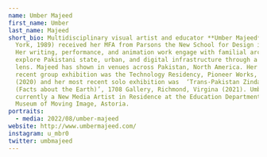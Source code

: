 ```yaml
---
name: Umber Majeed
first_name: Umber
last_name: Majeed
short_bio: Multidisciplinary visual artist and educator **Umber Majeed** (b. New
  York, 1989) received her MFA from Parsons the New School for Design in 2016.
  Her writing, performance, and animation work engage with familial archives to
  explore Pakistani state, urban, and digital infrastructure through a feminist
  lens. Majeed has shown in venues across Pakistan, North America. Her most
  recent group exhibition was the Technology Residency, Pioneer Works, Brooklyn
  (2020) and her most recent solo exhibition was  ‘Trans-Pakistan Zindabad
  (Facts about the Earth)’, 1708 Gallery, Richmond, Virgina (2021). Umber is
  currently a New Media Artist in Residence at the Education Department at
  Museum of Moving Image, Astoria.
portraits:
  - media: 2022/08/umber-majeed
website: http://www.umbermajeed.com/
instagram: u_mbr0
twitter: umbmajeed
---
```

